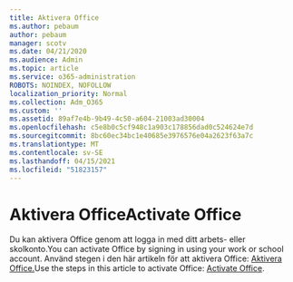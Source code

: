 ```yaml
---
title: Aktivera Office
ms.author: pebaum
author: pebaum
manager: scotv
ms.date: 04/21/2020
ms.audience: Admin
ms.topic: article
ms.service: o365-administration
ROBOTS: NOINDEX, NOFOLLOW
localization_priority: Normal
ms.collection: Adm_O365
ms.custom: ''
ms.assetid: 89af7e4b-9b49-4c50-a604-21003ad30004
ms.openlocfilehash: c5e8b0c5cf948c1a903c178856dad0c524624e7d
ms.sourcegitcommit: 8bc60ec34bc1e40685e3976576e04a2623f63a7c
ms.translationtype: MT
ms.contentlocale: sv-SE
ms.lasthandoff: 04/15/2021
ms.locfileid: "51823157"
---
```

# <a name="activate-office"></a><span data-ttu-id="62e82-102">Aktivera Office</span><span class="sxs-lookup"><span data-stu-id="62e82-102">Activate Office</span></span>

<span data-ttu-id="62e82-103">Du kan aktivera Office genom att logga in med ditt arbets- eller skolkonto.</span><span class="sxs-lookup"><span data-stu-id="62e82-103">You can activate Office by signing in using your work or school account.</span></span> <span data-ttu-id="62e82-104">Använd stegen i den här artikeln för att aktivera Office: [Aktivera Office.](https://support.office.com/article/Activate-Office-365-Office-2016-or-Office-2013-1144e0de-e849-496e-8e33-ed6fb1b34202.aspx)</span><span class="sxs-lookup"><span data-stu-id="62e82-104">Use the steps in this article to activate Office: [Activate Office](https://support.office.com/article/Activate-Office-365-Office-2016-or-Office-2013-1144e0de-e849-496e-8e33-ed6fb1b34202.aspx).</span></span>
  